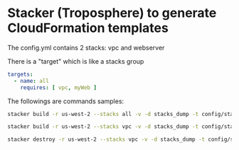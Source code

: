 # Stacker (Troposphere) to generate CloudFormation templates

The config.yml contains 2 stacks:
vpc and webserver

There is a "target" which is like a stacks group
```yaml
targets:
  - name: all
    requires: [ vpc, myWeb ]
```

The followings are commands samples:
```bash
stacker build -r us-west-2 --stacks all -v -d stacks_dump -t config/staging.env config/config.yml

stacker build -r us-west-2 --stacks vpc -v -d stacks_dump -t config/staging.env config/config.yml

stacker destroy -r us-west-2 --stacks vpc -v -d stacks_dump -t config/staging.env config/config.yml
```